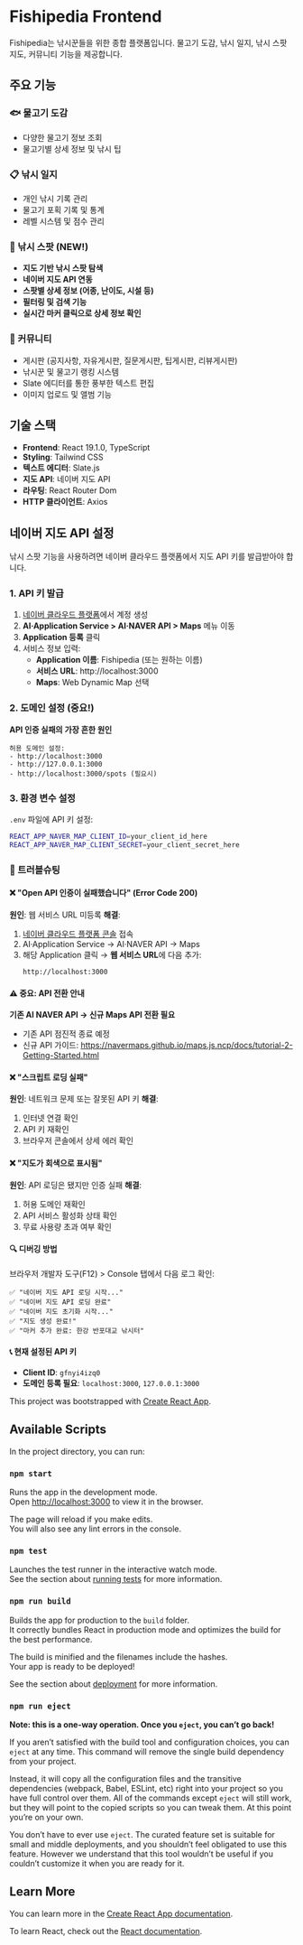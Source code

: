# Fishipedia Frontend

Fishipedia는 낚시꾼들을 위한 종합 플랫폼입니다. 물고기 도감, 낚시 일지, 낚시 스팟 지도, 커뮤니티 기능을 제공합니다.

## 주요 기능

### 🐟 물고기 도감
- 다양한 물고기 정보 조회
- 물고기별 상세 정보 및 낚시 팁

### 📋 낚시 일지
- 개인 낚시 기록 관리
- 물고기 포획 기록 및 통계
- 레벨 시스템 및 점수 관리

### 📍 낚시 스팟 (NEW!)
- **지도 기반 낚시 스팟 탐색**
- **네이버 지도 API 연동**
- **스팟별 상세 정보 (어종, 난이도, 시설 등)**
- **필터링 및 검색 기능**
- **실시간 마커 클릭으로 상세 정보 확인**

### 💬 커뮤니티
- 게시판 (공지사항, 자유게시판, 질문게시판, 팁게시판, 리뷰게시판)
- 낚시꾼 및 물고기 랭킹 시스템
- Slate 에디터를 통한 풍부한 텍스트 편집
- 이미지 업로드 및 앨범 기능

## 기술 스택

- **Frontend**: React 19.1.0, TypeScript
- **Styling**: Tailwind CSS
- **텍스트 에디터**: Slate.js
- **지도 API**: 네이버 지도 API
- **라우팅**: React Router Dom
- **HTTP 클라이언트**: Axios

## 네이버 지도 API 설정

낚시 스팟 기능을 사용하려면 네이버 클라우드 플랫폼에서 지도 API 키를 발급받아야 합니다.

### 1. API 키 발급
1. [네이버 클라우드 플랫폼](https://www.ncloud.com/)에서 계정 생성
2. **AI·Application Service > AI·NAVER API > Maps** 메뉴 이동
3. **Application 등록** 클릭
4. 서비스 정보 입력:
   - **Application 이름**: Fishipedia (또는 원하는 이름)
   - **서비스 URL**: http://localhost:3000
   - **Maps**: Web Dynamic Map 선택

### 2. 도메인 설정 (중요!)
**API 인증 실패의 가장 흔한 원인**
```
허용 도메인 설정:
- http://localhost:3000
- http://127.0.0.1:3000
- http://localhost:3000/spots (필요시)
```

### 3. 환경 변수 설정
`.env` 파일에 API 키 설정:
```bash
REACT_APP_NAVER_MAP_CLIENT_ID=your_client_id_here
REACT_APP_NAVER_MAP_CLIENT_SECRET=your_client_secret_here
```

### 🔧 트러블슈팅

#### ❌ "Open API 인증이 실패했습니다" (Error Code 200)
**원인**: 웹 서비스 URL 미등록
**해결**: 
1. [네이버 클라우드 플랫폼 콘솔](https://console.ncloud.com) 접속
2. AI·Application Service → AI·NAVER API → Maps
3. 해당 Application 클릭 → **웹 서비스 URL**에 다음 추가:
   ```
   http://localhost:3000
   ```

#### ⚠️ 중요: API 전환 안내
**기존 AI NAVER API → 신규 Maps API 전환 필요**
- 기존 API 점진적 종료 예정
- 신규 API 가이드: https://navermaps.github.io/maps.js.ncp/docs/tutorial-2-Getting-Started.html

#### ❌ "스크립트 로딩 실패"
**원인**: 네트워크 문제 또는 잘못된 API 키
**해결**: 
1. 인터넷 연결 확인
2. API 키 재확인
3. 브라우저 콘솔에서 상세 에러 확인

#### ❌ "지도가 회색으로 표시됨"
**원인**: API 로딩은 됐지만 인증 실패
**해결**: 
1. 허용 도메인 재확인
2. API 서비스 활성화 상태 확인
3. 무료 사용량 초과 여부 확인

#### 🔍 디버깅 방법
브라우저 개발자 도구(F12) > Console 탭에서 다음 로그 확인:
```
✅ "네이버 지도 API 로딩 시작..."
✅ "네이버 지도 API 로딩 완료"
✅ "네이버 지도 초기화 시작..."
✅ "지도 생성 완료!"
✅ "마커 추가 완료: 한강 반포대교 낚시터"
```

#### 📞 현재 설정된 API 키
- **Client ID**: `gfnyi4izq0`
- **도메인 등록 필요**: `localhost:3000`, `127.0.0.1:3000`

This project was bootstrapped with [Create React App](https://github.com/facebook/create-react-app).

## Available Scripts

In the project directory, you can run:

### `npm start`

Runs the app in the development mode.\
Open [http://localhost:3000](http://localhost:3000) to view it in the browser.

The page will reload if you make edits.\
You will also see any lint errors in the console.

### `npm test`

Launches the test runner in the interactive watch mode.\
See the section about [running tests](https://facebook.github.io/create-react-app/docs/running-tests) for more information.

### `npm run build`

Builds the app for production to the `build` folder.\
It correctly bundles React in production mode and optimizes the build for the best performance.

The build is minified and the filenames include the hashes.\
Your app is ready to be deployed!

See the section about [deployment](https://facebook.github.io/create-react-app/docs/deployment) for more information.

### `npm run eject`

**Note: this is a one-way operation. Once you `eject`, you can’t go back!**

If you aren’t satisfied with the build tool and configuration choices, you can `eject` at any time. This command will remove the single build dependency from your project.

Instead, it will copy all the configuration files and the transitive dependencies (webpack, Babel, ESLint, etc) right into your project so you have full control over them. All of the commands except `eject` will still work, but they will point to the copied scripts so you can tweak them. At this point you’re on your own.

You don’t have to ever use `eject`. The curated feature set is suitable for small and middle deployments, and you shouldn’t feel obligated to use this feature. However we understand that this tool wouldn’t be useful if you couldn’t customize it when you are ready for it.

## Learn More

You can learn more in the [Create React App documentation](https://facebook.github.io/create-react-app/docs/getting-started).

To learn React, check out the [React documentation](https://reactjs.org/).
